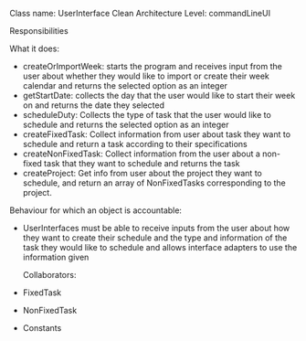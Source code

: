 Class name: UserInterface
Clean Architecture Level: commandLineUI

Responsibilities

What it does:
* createOrImportWeek: starts the program and receives input from the user about whether they would like to import or create their week calendar and returns the selected option as an integer
* getStartDate: collects the day that the user would like to start their week on and returns the date they selected
* scheduleDuty: Collects the type of task that the user would like to schedule and returns the selected option as an integer
* createFixedTask: Collect information from user about task they want to schedule and return a task according to their specifications
* createNonFixedTask: Collect information from the user about a non-fixed task that they want to schedule and returns the task
* createProject: Get info from user about the project they want to schedule, and return an array of NonFixedTasks
corresponding to the project.


Behaviour for which an object is accountable:
* UserInterfaces must be able to receive inputs from the user about how they want to create their schedule and the type and information of the task they would like to schedule and allows interface adapters to use the information given

  Collaborators:
* FixedTask
* NonFixedTask
* Constants